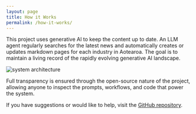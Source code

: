 ```yaml
---
layout: page
title: How it Works
permalink: /how-it-works/
---
```


This project uses generative AI to keep the content up to date. An LLM agent regularly searches for the latest news and automatically creates or updates markdown pages for each industry in Aotearoa. The goal is to maintain a living record of the rapidly evolving generative AI landscape.

![system architecture](../assets/system.svg)

Full transparency is ensured through the open-source nature of the project, allowing anyone to inspect the prompts, workflows, and code that power the system.

If you have suggestions or would like to help, visit the [GitHub repository](https://github.com/mingnz/livingwp).
